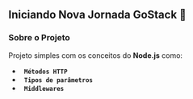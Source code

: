 ## Iniciando Nova Jornada GoStack 🚀️

### Sobre o Projeto

Projeto simples com os conceitos do **Node.js** como:

- **` Métodos HTTP`**
- **` Tipos de parâmetros`**
- **` Middlewares`**
